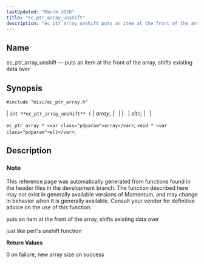 ```yaml
---
lastUpdated: "March 2020"
title: "ec_ptr_array_unshift"
description: "ec ptr array unshift puts an item at the front of the array shifts existing data over int ec ptr array unshift array elt ec ptr array array void elt This reference page was automatically generated from functions found in the header files in the development branch The function described..."
---
```


<a name="apis.ec_ptr_array_unshift"></a> 
## Name

ec_ptr_array_unshift — puts an item at the front of the array, shifts existing data over

## Synopsis

`#include "misc/ec_ptr_array.h"`

| `int **ec_ptr_array_unshift** (` | <var class="pdparam">array</var>, |   |
|   | <var class="pdparam">elt</var>`)`; |   |

`ec_ptr_array * <var class="pdparam">array</var>`;
`void * <var class="pdparam">elt</var>`;<a name="idp58302160"></a> 
## Description

### Note

This reference page was automatically generated from functions found in the header files in the development branch. The function described here may not exist in generally available versions of Momentum, and may change in behavior when it is generally available. Consult your vendor for definitive advice on the use of this function.

puts an item at the front of the array, shifts existing data over

just like perl's unshift function

**<a name="idp58305536"></a> Return Values**

0 on failure, new array size on success